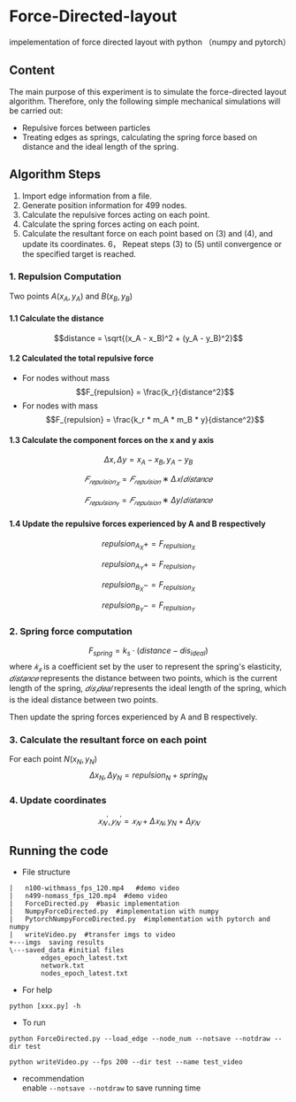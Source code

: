 # Force-Directed-layout
impelementation of force directed layout with python （numpy and pytorch）  
## Content 
The main purpose of this experiment is to simulate the force-directed layout algorithm. Therefore, only the following simple mechanical simulations will be carried out:
- Repulsive forces between particles
- Treating edges as springs, calculating the spring force based on distance and the ideal length of the spring.
## Algorithm Steps
1. Import edge information from a file.
2. Generate position information for 499 nodes.
3. Calculate the repulsive forces acting on each point.
4. Calculate the spring forces acting on each point.
5. Calculate the resultant force on each point based on (3) and (4), and update its coordinates.
6， Repeat steps (3) to (5) until convergence or the specified target is reached.   
### 1. Repulsion Computation     
Two points $A(x_A,y_A)$ and $B(x_B,y_B)$
#### 1.1 Calculate the distance   
$$distance = \sqrt{(x_A - x_B)^2 + (y_A - y_B)^2}$$
#### 1.2 Calculated the total repulsive force
- For nodes without mass   
$$F_{repulsion} = \frac{k_r}{distance^2}$$
- For nodes with mass
$$F_{repulsion} = \frac{k_r * m_A * m_B * y}{distance^2}$$
#### 1.3 Calculate the component forces on the x and y axis
$$\Delta x, \Delta y = x_A - x_B, y_A - y_B$$

$$𝐹_{𝑟𝑒𝑝𝑢𝑙𝑠𝑖𝑜𝑛_𝑋}=𝐹_{𝑟𝑒𝑝𝑢𝑙𝑠𝑖𝑜𝑛}∗Δ𝑥/𝑑𝑖𝑠𝑡𝑎𝑛𝑐𝑒$$

$$𝐹_{𝑟𝑒𝑝𝑢𝑙𝑠𝑖𝑜𝑛_Y}=𝐹_{𝑟𝑒𝑝𝑢𝑙𝑠𝑖𝑜𝑛}∗Δy/𝑑𝑖𝑠𝑡𝑎𝑛𝑐𝑒$$
#### 1.4 Update the repulsive forces experienced by A and B respectively
$$repulsion_{A_X} += F_{repulsion_X}$$ 

$$repulsion_{A_Y} += F_{repulsion_Y}$$

$$repulsion_{B_X} -= F_{repulsion_X}$$

$$repulsion_{B_Y} -= F_{repulsion_Y}$$
### 2. Spring force computation
$$F_{spring}=k_s\cdot(distance-dis_{ideal})$$
where $𝑘_𝑠$ is a coefficient set by the user to represent the spring's elasticity,
$𝑑𝑖𝑠𝑡𝑎𝑛𝑐𝑒$ represents the distance between two points, which is the current length of the spring,
$𝑑𝑖𝑠_𝑖𝑑𝑒𝑎𝑙$ represents the ideal length of the spring, which is the ideal distance between two points.

Then update the spring forces experienced by A and B respectively.
### 3. Calculate the resultant force on each point
For each point $N(x_N,y_N)$
$$\Delta x_N,\Delta y_N=repulsion_N+spring_N$$
  ### 4. Update coordinates
$$𝑥_𝑁^′,𝑦_𝑁^′=𝑥_𝑁+Δ𝑥_𝑁,y_N+Δ𝑦_𝑁$$
## Running the code
- File structure
```
|   n100-withmass_fps_120.mp4   #demo video
|   n499-nomass_fps_120.mp4  #demo video
|   ForceDirected.py  #basic implementation
|   NumpyForceDirected.py  #implementation with numpy
|   PytorchNumpyForceDirected.py  #implementation with pytorch and numpy
|   writeVideo.py  #transfer imgs to video
+---imgs  saving results
\---saved_data #initial files
        edges_epoch_latest.txt  
        network.txt
        nodes_epoch_latest.txt
```

- For help
```
python [xxx.py] -h
```
- To run
```
python ForceDirected.py --load_edge --node_num --notsave --notdraw --dir test

python writeVideo.py --fps 200 --dir test --name test_video
```
- recommendation  
enable ```--notsave --notdraw``` to save running time

